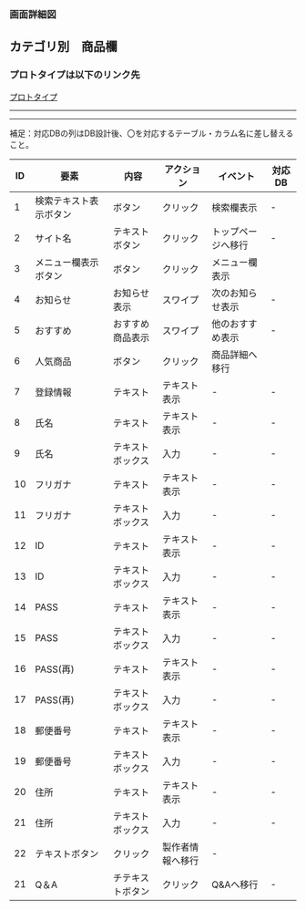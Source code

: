 ### 画面詳細図
## カテゴリ別　商品欄
### プロトタイプは以下のリンク先
[プロトタイプ](https://www.figma.com/file/5bAHMcKrDB8THLNT72si3d/%E7%94%BB%E9%9D%A2?node-id=53%3A85)
*****
*****
補足：対応DBの列はDB設計後、〇を対応するテーブル・カラム名に差し替えること。

|ID|要素|内容|アクション|イベント|対応DB|
|--|----|----|----------|--------|-----|
|1|検索テキスト表示ボタン|ボタン|クリック|検索欄表示|-|
|2|サイト名|テキストボタン|クリック|トップページへ移行|-    |
|3|メニュー欄表示ボタン|ボタン|クリック|メニュー欄表示||
|4|お知らせ|お知らせ表示|スワイプ|次のお知らせ表示|-|
|5|おすすめ|おすすめ商品表示|スワイプ|他のおすすめ表示|-|
|6|人気商品|ボタン|クリック|商品詳細へ移行||
|7|登録情報|テキスト|テキスト表示|-|-|
|8|氏名|テキスト|テキスト表示|-|-|
|9|氏名|テキストボックス|入力|-|-|
|10|フリガナ|テキスト|テキスト表示|-|-|
|11|フリガナ|テキストボックス|入力|-|-|
|12|ID|テキスト|テキスト表示|-|-|
|13|ID|テキストボックス|入力|-|-|
|14|PASS|テキスト|テキスト表示|-|-|
|15|PASS|テキストボックス|入力|-|-|
|16|PASS(再)|テキスト|テキスト表示|-|-|
|17|PASS(再)|テキストボックス|入力|-|-|
|18|郵便番号|テキスト|テキスト表示|-|-|
|19|郵便番号|テキストボックス|入力|-|-|
|20|住所|テキスト|テキスト表示|-|-|
|21|住所|テキストボックス|入力|-|-|
|22|テキストボタン|クリック|製作者情報へ移行|-    |
|21|Q＆A|チテキストボタン|クリック|Q&Aへ移行|-|


